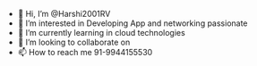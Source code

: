 - 👋 Hi, I’m @Harshi2001RV
- 👀 I’m interested in Developing App and networking passionate 
- 🌱 I’m currently learning in cloud technologies
- 💞️ I’m looking to collaborate on 
- 📫 How to reach me 91-9944155530

<!---
Harshi2001RV/Harshi2001RV is a ✨ special ✨ repository because its `README.md` (this file) appears on your GitHub profile.
You can click the Preview link to take a look at your changes.
--->

